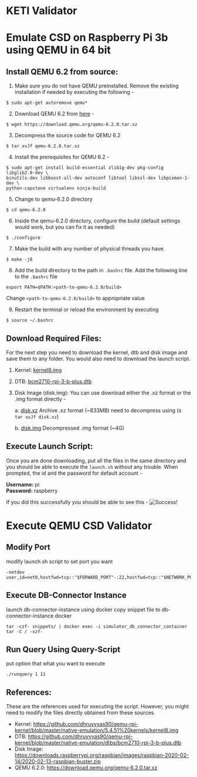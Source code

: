# KETI Validator

# Emulate CSD on Raspberry Pi 3b using QEMU in 64 bit 

## Install QEMU 6.2 from source:
1. Make sure you do not have QEMU preinstalled. Remove the existing installation if needed by executing the following - 
```
$ sudo apt-get autoremove qemu*
```

2. Download QEMU 6.2 from [here](https://download.qemu.org/qemu-6.2.0.tar.xz) - 
```
$ wget https://download.qemu.org/qemu-6.2.0.tar.xz
```

3. Decompress the source code for QEMU 6.2
```
$ tar xvJf qemu-6.2.0.tar.xz
```

4. Install the prerequisites for QEMU 6.2 - 
```
$ sudo apt-get install build-essential zlib1g-dev pkg-config libglib2.0-dev \
binutils-dev libboost-all-dev autoconf libtool libssl-dev libpixman-1-dev \
python-capstone virtualenv ninja-build
```

5. Change to qemu-6.2.0 directory 
```
$ cd qemu-6.2.0
```

6. Inside the qemu-6.2.0 directory, configure the build (default settings would work, but you can fix it as needed)
```
$ ./configure
```
7. Make the build with any number of physical threads you have. 
```
$ make -j8
```
8. Add the build directory to the path in ```.bashrc``` file. Add the following line to the ```.bashrc``` file
```
export PATH=$PATH:<path-to-qemu-6.2.0/build>
```
Change ```<path-to-qemu-6.2.0/build>``` to appropriate value

9. Restart the terminal or reload the environment by executing  
```
$ source ~/.bashrc
```

## Download Required Files:
For the next step you need to download the kernel, dtb and disk image and save them to any folder. You would also need to download the launch script. 
1. Kernel: [kernel8.img](kernel8.img)
2. DTB: [bcm2710-rpi-3-b-plus.dtb](bcm2710-rpi-3-b-plus.dtb)
3. Disk Image (disk.img): You can use download either the .xz format or the .img format directly -
    
    a. [disk.xz](https://drive.google.com/file/d/19rMQRcKmV8g-wfR1IOHp4uLPXYmExoCx/view?usp=sharing) Archive .xz format (~833MB) need to decompress using (``` $ tar xvJf disk.xz ```)  

    b. [disk.img](https://drive.google.com/file/d/19cPWTYIuFTxdRxrnRhw2qMevb4umpK_H/view?usp=sharing) Decompressed .img format (~4G) 

## Execute Launch Script:
Once you are done downloading, put all the files in the same directory and you should be able to execute the ```launch.sh``` without any trouble. When prompted, the id and the password for default account -  

**Username:** pi <br>
**Password:** raspberry

If you did this successfully you should be able to see this - 
![Success!](success.png "Success")

# Execute QEMU CSD Validator
## Modify Port
modify launch.sh script to set port you want
```
-netdev user,id=net0,hostfwd=tcp::"$FORWARD_PORT"-:22,hostfwd=tcp::"$NETWORK_PORT"-:"$NETWORK_PORT"
```
## Execute DB-Connector Instance 
launch db-connector-instance using docker
copy snippet file to db-connector-instance docker
```
tar -czf- snippets/ | docker exec -i simulator_db_connector_container tar -C / -xzf-
```
## Run Query Using Query-Script
put option that what you want to execute
```
./runquery 1 11
```

## References:
These are the references used for executing the script. However, you might need to modify the files directly obtained from these sources. 
- Kernel: https://github.com/dhruvvyas90/qemu-rpi-kernel/blob/master/native-emulation/5.4.51%20kernels/kernel8.img
- DTB: https://github.com/dhruvvyas90/qemu-rpi-kernel/blob/master/native-emulation/dtbs/bcm2710-rpi-3-b-plus.dtb
- Disk Image: https://downloads.raspberrypi.org/raspbian/images/raspbian-2020-02-14/2020-02-13-raspbian-buster.zip
- QEMU 6.2.0: https://download.qemu.org/qemu-6.2.0.tar.xz 
